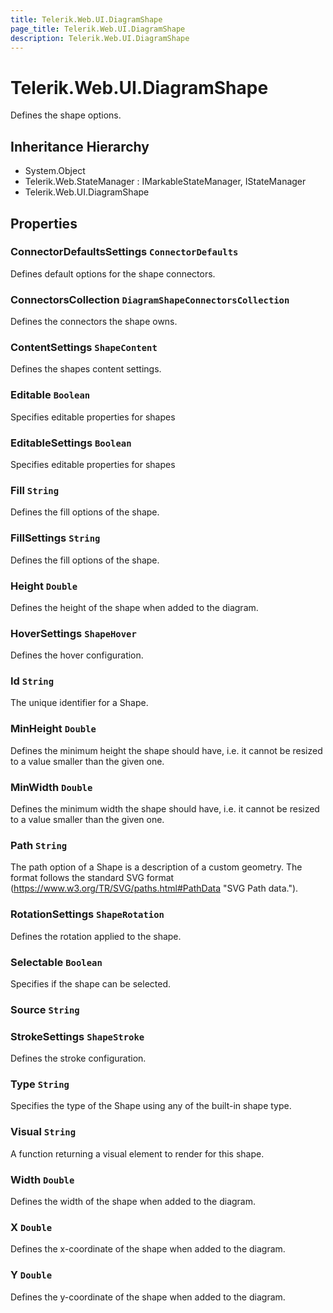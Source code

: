 ```yaml
---
title: Telerik.Web.UI.DiagramShape
page_title: Telerik.Web.UI.DiagramShape
description: Telerik.Web.UI.DiagramShape
---
```


# Telerik.Web.UI.DiagramShape

Defines the shape options.

## Inheritance Hierarchy

* System.Object
* Telerik.Web.StateManager : IMarkableStateManager, IStateManager
* Telerik.Web.UI.DiagramShape

## Properties

###  ConnectorDefaultsSettings `ConnectorDefaults`

Defines default options for the shape connectors.

###  ConnectorsCollection `DiagramShapeConnectorsCollection`

Defines the connectors the shape owns.

###  ContentSettings `ShapeContent`

Defines the shapes content settings.

###  Editable `Boolean`

Specifies editable properties for shapes

###  EditableSettings `Boolean`

Specifies editable properties for shapes

###  Fill `String`

Defines the fill options of the shape.

###  FillSettings `String`

Defines the fill options of the shape.

###  Height `Double`

Defines the height of the shape when added to the diagram.

###  HoverSettings `ShapeHover`

Defines the hover configuration.

###  Id `String`

The unique identifier for a Shape.

###  MinHeight `Double`

Defines the minimum height the shape should have, i.e. it cannot be resized to a value smaller than the given one.

###  MinWidth `Double`

Defines the minimum width the shape should have, i.e. it cannot be resized to a value smaller than the given one.

###  Path `String`

The path option of a Shape is a description of a custom geometry. The format follows the standard SVG format (https://www.w3.org/TR/SVG/paths.html#PathData "SVG Path data.").

###  RotationSettings `ShapeRotation`

Defines the rotation applied to the shape.

###  Selectable `Boolean`

Specifies if the shape can be selected.

###  Source `String`

###  StrokeSettings `ShapeStroke`

Defines the stroke configuration.

###  Type `String`

Specifies the type of the Shape using any of the built-in shape type.

###  Visual `String`

A function returning a visual element to render for this shape.

###  Width `Double`

Defines the width of the shape when added to the diagram.

###  X `Double`

Defines the x-coordinate of the shape when added to the diagram.

###  Y `Double`

Defines the y-coordinate of the shape when added to the diagram.


